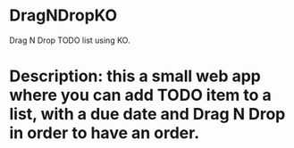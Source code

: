 # DragNDropKO
Drag N Drop TODO list using KO. 

# Description: this a small web app where you can add TODO item to a list, with a due date and Drag N Drop in order to have an order.
